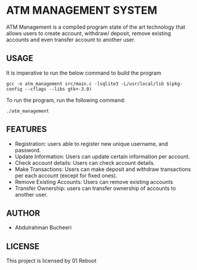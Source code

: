 # ATM MANAGEMENT SYSTEM

ATM Management is a compiled program state of the art technology that allows users to create account, withdraw/ deposit, remove existing accounts and even transfer account to another user.

## USAGE

It is imperative to run the below command to build the program

```
gcc -o atm_management src/main.c -lsqlite3 -L/usr/local/lib $(pkg-config --cflags --libs gtk+-3.0)

```

To run the program, run the following command:

```
./atm_management

```

## FEATURES

* Registration: users able to register new unique username, and password.
* Update Information: Users can update certain information per account.
* Check account details: Users can check account details.
* Make Transactions: Users can make deposit and withdraw transactions per each account (except for fixed ones).
* Remove Existing Accounts: Users can remove existing accounts
* Transfer Ownership: users can transfer ownership of accounts to another user.

## AUTHOR

* Abdulrahman Bucheeri

## LICENSE

This project is licensed by 01 Reboot
